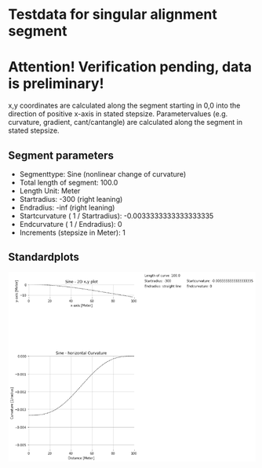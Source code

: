 # Testdata for singular alignment segment
# Attention! Verification pending, data is preliminary!
x,y coordinates are calculated along the segment starting in 0,0 into the direction of positive x-axis in stated stepsize.
Parametervalues (e.g. curvature, gradient, cant/cantangle) are calculated along the segment in stated stepsize.
## Segment parameters
* Segmenttype: Sine (nonlinear change of curvature)
* Total length of segment: 100.0
* Length Unit: Meter
* Startradius: -300 (right leaning)
* Endradius: -inf (right leaning)
* Startcurvature ( 1 / Startradius): -0.0033333333333333335
* Endcurvature ( 1 / Endradius): 0
* Increments (stepsize in Meter): 1
## Standardplots
<img src="./TS4_Sine_100.0_-300_-inf_1_Meter.png">
